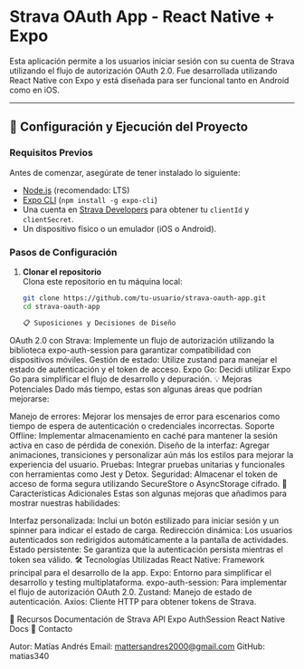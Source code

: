 # Strava OAuth App - React Native + Expo

Esta aplicación permite a los usuarios iniciar sesión con su cuenta de Strava utilizando el flujo de autorización OAuth 2.0. Fue desarrollada utilizando React Native con Expo y está diseñada para ser funcional tanto en Android como en iOS.

---

## 🚀 Configuración y Ejecución del Proyecto

### **Requisitos Previos**

Antes de comenzar, asegúrate de tener instalado lo siguiente:

- [Node.js](https://nodejs.org/) (recomendado: LTS)
- [Expo CLI](https://expo.dev/) (`npm install -g expo-cli`)
- Una cuenta en [Strava Developers](https://developers.strava.com/) para obtener tu `clientId` y `clientSecret`.
- Un dispositivo físico o un emulador (iOS o Android).

### **Pasos de Configuración**

1. **Clonar el repositorio**  
   Clona este repositorio en tu máquina local:
   ```bash
   git clone https://github.com/tu-usuario/strava-oauth-app.git
   cd strava-oauth-app

   📋 Suposiciones y Decisiones de Diseño
OAuth 2.0 con Strava: Implemente un flujo de autorización utilizando la biblioteca expo-auth-session para garantizar compatibilidad con dispositivos móviles.
Gestión de estado: Utilize zustand para manejar el estado de autenticación y el token de acceso.
Expo Go: Decidi utilizar Expo Go para simplificar el flujo de desarrollo y depuración.
💡 Mejoras Potenciales
Dado más tiempo, estas son algunas áreas que podrían mejorarse:

Manejo de errores: Mejorar los mensajes de error para escenarios como tiempo de espera de autenticación o credenciales incorrectas.
Soporte Offline: Implementar almacenamiento en caché para mantener la sesión activa en caso de pérdida de conexión.
Diseño de la interfaz: Agregar animaciones, transiciones y personalizar aún más los estilos para mejorar la experiencia del usuario.
Pruebas: Integrar pruebas unitarias y funcionales con herramientas como Jest y Detox.
Seguridad: Almacenar el token de acceso de forma segura utilizando SecureStore o AsyncStorage cifrado.
🌟 Características Adicionales
Estas son algunas mejoras que añadimos para mostrar nuestras habilidades:

Interfaz personalizada: Inclui un botón estilizado para iniciar sesión y un spinner para indicar el estado de carga.
Redirección dinámica: Los usuarios autenticados son redirigidos automáticamente a la pantalla de actividades.
Estado persistente: Se garantiza que la autenticación persista mientras el token sea válido.
🛠 Tecnologías Utilizadas
React Native: Framework principal para el desarrollo de la app.
Expo: Entorno para simplificar el desarrollo y testing multiplataforma.
expo-auth-session: Para implementar el flujo de autorización OAuth 2.0.
Zustand: Manejo de estado de autenticación.
Axios: Cliente HTTP para obtener tokens de Strava.

🔗 Recursos
Documentación de Strava API
Expo AuthSession
React Native Docs
📧 Contacto

Autor: Matías Andrés
Email: mattersandres2000@gmail.com
GitHub: matias340
